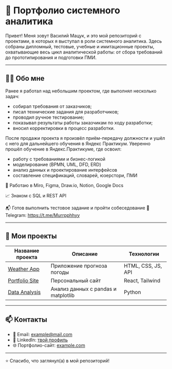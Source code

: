 # 📁 Портфолио системного аналитика

Привет! Меня зовут Василий Мацук, и это мой репозиторий с проектами, в которых я выступал в роли системного аналитика. Здесь собраны дипломный, тестовые, учебные и имитационные проекты, охватывающие весь цикл аналитической работы: от сбора требований до прототипирования и подготовки ПМИ.

---

## 👨‍💻 Обо мне

Ранее я работал над небольшим проектом, где выполнял несколько задач:

* собирал требования от заказчиков;
* писал технические задания для разработчиков;
* проводил ручное тестирование;
* показывал результаты работы заказчикам по ходу разработки;
* вносил корректировки в процесс разработки.

После продажи проекта я произвёл приём-передачу должности и ушёл с него для дальнейшего обучения в Яндекс Практикум. Уверенно прошёл обучение в Яндекс.Практикуме, где освоил:

* работу с требованиями и бизнес-логикой
* моделирование (BPMN, UML, DFD, ERD)
* анализ данных и проектирование интерфейсов
* составление спецификаций, словарей, юзерстори, ПМИ

 🔧 Работаю в Miro, Figma, Draw.io, Notion, Google Docs
 
 📈 Знаком с SQL и REST API
 
 📬 Готов выполнить тестовое задание и пройти собеседование
 📱 Telegram: https://t.me/Murrpphhyy



---

## 📂 Мои проекты

| Название проекта | Описание | Технологии |
|------------------|----------|------------|
| [Weather App](https://github.com/username/weather-app) | Приложение прогноза погоды | HTML, CSS, JS, API |
| [Portfolio Site](https://github.com/username/portfolio-site) | Персональный сайт | React, Tailwind |
| [Data Analysis](https://github.com/username/data-analysis) | Анализ данных с pandas и matplotlib | Python |

---

## 📫 Контакты

- 📧 Email: example@mail.com
- 💼 LinkedIn: [твой профиль](https://linkedin.com/in/твояссылка)
- 🌐 Портфолио-сайт: [example.com](https://example.com)

---

⭐️ Спасибо, что заглянул(а) в мой репозиторий!


